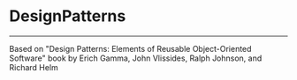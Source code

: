 # DesignPatterns
----------------
Based on "Design Patterns: Elements of Reusable Object-Oriented Software"
book by Erich Gamma, John Vlissides, Ralph Johnson, and Richard Helm 
